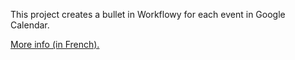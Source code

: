 This project creates a bullet in Workflowy for each event in Google Calendar.

[More info (in French).](https://phdezanneau.dev/google-calendar-vers-workflowy/)
